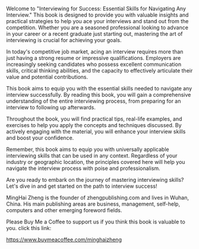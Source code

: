 
Welcome to "Interviewing for Success: Essential Skills for Navigating Any Interview." This book is designed to provide you with valuable insights and practical strategies to help you ace your interviews and stand out from the competition. Whether you are a seasoned professional looking to advance in your career or a recent graduate just starting out, mastering the art of interviewing is crucial for achieving your goals.

In today's competitive job market, acing an interview requires more than just having a strong resume or impressive qualifications. Employers are increasingly seeking candidates who possess excellent communication skills, critical thinking abilities, and the capacity to effectively articulate their value and potential contributions.

This book aims to equip you with the essential skills needed to navigate any interview successfully. By reading this book, you will gain a comprehensive understanding of the entire interviewing process, from preparing for an interview to following up afterwards.

Throughout the book, you will find practical tips, real-life examples, and exercises to help you apply the concepts and techniques discussed. By actively engaging with the material, you will enhance your interview skills and boost your confidence.

Remember, this book aims to equip you with universally applicable interviewing skills that can be used in any context. Regardless of your industry or geographic location, the principles covered here will help you navigate the interview process with poise and professionalism.

Are you ready to embark on the journey of mastering interviewing skills? Let's dive in and get started on the path to interview success!

MingHai Zheng is the founder of zhengpublishing.com and lives in Wuhan, China. His main publishing areas are business, management, self-help, computers and other emerging foreword fields.

Please Buy Me a Coffee to support us if you think this book is valuable to you. click this link:

https://www.buymeacoffee.com/minghaizheng
